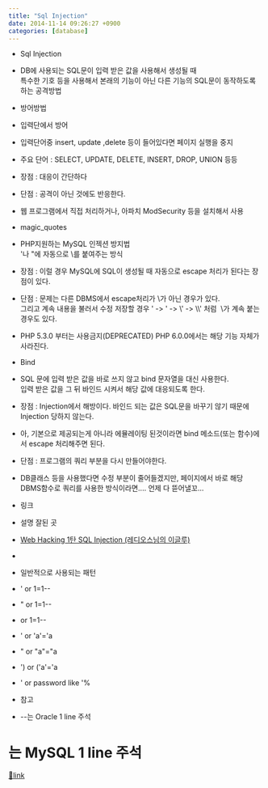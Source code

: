 ```yaml
---
title: "Sql Injection"
date: 2014-11-14 09:26:27 +0900
categories: [database]
---
```


- Sql Injection
- DB에 사용되는 SQL문이 입력 받은 값을 사용해서 생성될 때  
특수한 기호 등을 사용해서 본래의 기능이 아닌 다른 기능의 SQL문이 동작하도록 하는 공격방법
- 방어방법
- 입력단에서 방어
- 입력단어중 insert, update ,delete 등이 들어있다면 페이지 실행을 중지
- 주요 단어 : SELECT, UPDATE, DELETE, INSERT, DROP, UNION 등등

- 장점 : 대응이 간단하다
- 단점 : 공격이 아닌 것에도 반응한다.
- 웹 프로그램에서 직접 처리하거나, 아파치 ModSecurity 등을 설치해서 사용

- magic_quotes
- PHP지원하는 MySQL 인젝션 방지법  
'나 "에 자동으로 \를 붙여주는 방식
- 장점 : 이럴 경우 MySQL에 SQL이 생성될 때 자동으로 escape 처리가 된다는 장점이 있다.
- 단점 : 문제는 다른 DBMS에서 escape처리가 \가 아닌 경우가 있다.  
그리고 계속 내용을 불러서 수정 저장할 경우 ' -> \' -> \\' -> \\\\' 처럼  \가 계속 붙는 경우도 있다.
- PHP 5.3.0 부터는 사용금지(DEPRECATED) PHP 6.0.0에서는 해당 기능 자체가 사라진다.

- Bind
- SQL 문에 입력 받은 값을 바로 쓰지 않고 bind 문자열을 대신 사용한다.  
입력 받은 값을 그 뒤 바인드 시켜서 해당 값에 대응되도록 한다.
- 장점 : Injection에서 해방이다. 바인드 되는 값은 SQL문을 바꾸기 않기 때문에 Injection 당하지 않는다.
- 아, 기본으로 제공되는게 아니라 에뮬레이팅 된것이라면 bind 메소드(또는 함수)에서 escape 처리해주면 된다.

- 단점 : 프로그램의 쿼리 부분을 다시 만들어야한다.
- DB클래스 등을 사용했다면 수정 부분이 줄어들겠지만, 페이지에서 바로 해당 DBMS함수로 쿼리를 사용한 방식이라면.... 언제 다 뜯어낼꼬...




- 링크
- 설명 잘된 곳
- [Web Hacking 1탄 SQL Injection (레디오스님의 이글루)](http://laydios.egloos.com/viewer/2089967 "Web Hacking 1탄 SQL Injection (레디오스님의 이글루)")
- 
- 일반적으로 사용되는 패턴
- ' or 1=1--
- " or 1=1--
- or 1=1--
- ' or 'a'='a
- " or "a"="a
- ') or ('a'='a
- ' or password like '%
- 참고
- --는 Oracle 1 line 주석  
# 는 MySQL 1 line 주석 








[🔗link](http://www.mins01.com/mh/tech/read/908)